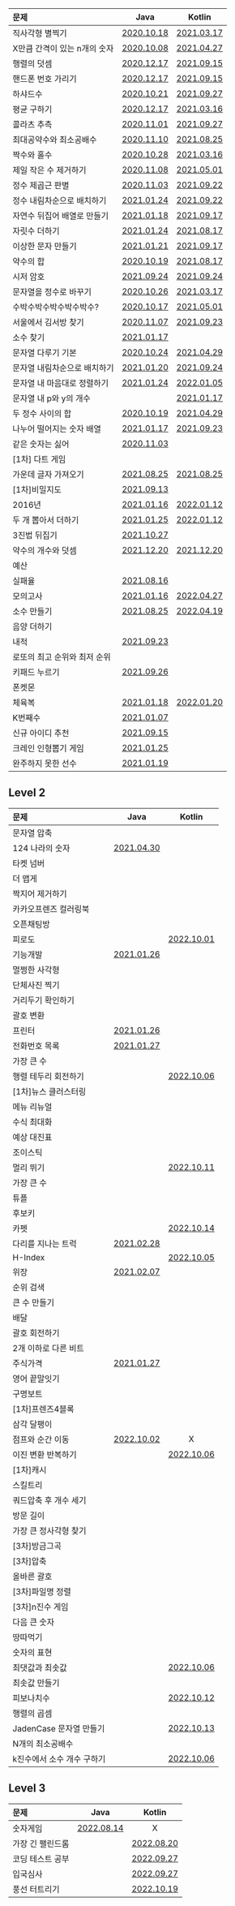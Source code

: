 |문제|Java|Kotlin|
|:--|:--:|:--:|
|직사각형 별찍기|[2020.10.18](./programmers-md/programmers-java-md/programmers-java-lv1/rectangular-star-printing.md)|[2021.03.17](./programmers-md/programmers-kotlin-md/programmers-kotlin-lv1/rectangular%20star-printing.md)|
|X만큼 간격이 있는 n개의 숫자|[2020.10.08](./programmers-md/programmers-java-md/programmers-java-lv1/n-numbers-spaced-by-x.md)|[2021.04.27](./programmers-md/programmers-kotlin-md/programmers-kotlin-lv1/n%20numbers%20spaced%20by%20X.md)|
|행렬의 덧셈|[2020.12.17](./programmers-md/programmers-java-md/programmers-java-lv1/addition%20of%20matrix.md)|[2021.09.15](./programmers-md/programmers-kotlin-md/programmers-kotlin-lv1/addition%20of%20matrix.md)|
|핸드폰 번호 가리기|[2020.12.17](./programmers-md/programmers-java-md/programmers-java-lv1/Covering%20your%20cell%20phone%20number.md)|[2021.09.15](./programmers-md/programmers-kotlin-md/programmers-kotlin-lv1/Covering%20your%20cell%20phone%20number.md)|
|하샤드수|[2020.10.21](./programmers-md/programmers-java-md/programmers-java-lv1/Hashad%20number.md)|[2021.09.27](./programmers-md/programmers-kotlin-md/programmers-kotlin-lv1/Hashad%20number.md)|
|평균 구하기|[2020.12.17](./programmers-md/programmers-java-md/programmers-java-lv1/average%20finding.md)|[2021.03.16](./programmers-md/programmers-kotlin-md/programmers-kotlin-lv1/average%20finding.md)|
|콜라츠 추측|[2020.11.01](./programmers-md/programmers-java-md/programmers-java-lv1/Colatz%20conjecture.md)|[2021.09.27](./programmers-md/programmers-kotlin-md/programmers-kotlin-lv1/Colatz%20conjecture.md)|
|최대공약수와 최소공배수|[2020.11.10](./programmers-md/programmers-java-md/programmers-java-lv1/maximum%20common%20divisor%20and%20minimum%20common%20multiple.md)|[2021.08.25](./programmers-md/programmers-kotlin-md/programmers-kotlin-lv1/maximum%20common%20divisor%20and%20minimum%20common%20multiple.md)|
|짝수와 홀수|[2020.10.28](./programmers-md/programmers-java-md/programmers-java-lv1/even%20and%20odd%20numbers.md)|[2021.03.16](./programmers-md/programmers-kotlin-md/programmers-kotlin-lv1/even%20and%20odd%20numbers.md)|
|제일 작은 수 제거하기|[2020.11.08](./programmers-md/programmers-java-md/programmers-java-lv1/Remove%20the%20smallest%20number.md)|[2021.05.01](./programmers-md/programmers-kotlin-md/programmers-kotlin-lv1/Remove%20the%20smallest%20number.md)|
|정수 제곱근 판별|[2020.11.03](./programmers-md/programmers-java-md/programmers-java-lv1/integer%20square%20root%20determination.md)|[2021.09.22](./programmers-md/programmers-kotlin-md/programmers-kotlin-lv1/integer%20square%20root%20determination.md)|
|정수 내림차순으로 배치하기|[2021.01.24](./programmers-md/programmers-java-md/programmers-java-lv1/Place%20in%20order%20of%20integer%20descending%20order.md)|[2021.09.22](./programmers-md/programmers-kotlin-md/programmers-kotlin-lv1/Place%20in%20order%20of%20integer%20descending%20order.md)|
|자연수 뒤집어 배열로 만들기|[2021.01.18](./programmers-md/programmers-java-md/programmers-java-lv1/reverse%20natural%20number%20arrangement.md)|[2021.09.17](./programmers-md/programmers-kotlin-md/programmers-kotlin-lv1/Turn%20the%20natural%20number%20into%20an%20array.md)|
|자릿수 더하기|[2021.01.24](./programmers-md/programmers-java-md/programmers-java-lv1/digit%20addition.md)|[2021.08.17](./programmers-md/programmers-kotlin-md/programmers-kotlin-lv1/digit%20addition.md)|
|이상한 문자 만들기|[2021.01.21](./programmers-md/programmers-java-md/programmers-java-lv1/making%20strange%20characters.md)|[2021.09.17](./programmers-md/programmers-kotlin-md/programmers-kotlin-lv1/making%20strange%20characters.md)|
|약수의 합|[2020.10.19](./programmers-md/programmers-java-md/programmers-java-lv1/sum-of-yacksu.md)|[2021.08.17](./programmers-md/programmers-kotlin-md/programmers-kotlin-lv1/sum%20of%20yaksu.md)|
|시저 암호|[2021.09.24](./programmers-md/programmers-java-md/programmers-java-lv1/Caesar's%20code.md)|[2021.09.24](./programmers-md/programmers-kotlin-md/programmers-kotlin-lv1/Caesar%20cipher.md)|
|문자열을 정수로 바꾸기|[2020.10.26](./programmers-md/programmers-java-md/programmers-java-lv1/replace%20a%20string%20with%20an%20integer.md)|[2021.03.17](./programmers-md/programmers-kotlin-md/programmers-kotlin-lv1/Turn%20a%20string%20into%20an%20integer.md)|
|수박수박수박수박수박수?|[2020.10.17](./programmers-md/programmers-java-md/programmers-java-lv1/watermelon-clap.md)|[2021.05.01](./programmers-md/programmers-kotlin-md/programmers-kotlin-lv1/watermelon-clap.md)|
|서울에서 김서방 찾기|[2020.11.07](./programmers-md/programmers-java-md/programmers-java-lv1/Finding%20Kim%20Seobang%20in%20Seoul.md)|[2021.09.23](./programmers-md/programmers-kotlin-md/programmers-kotlin-lv1/Finding%20Kim%20Seobang%20in%20Seoul.md)|
|소수 찾기|[2021.01.17](./programmers-md/programmers-java-md/programmers-java-lv2/prime%20number%20finding.md)||
|문자열 다루기 기본|[2020.10.24](./programmers-md/programmers-java-md/programmers-java-lv1/string%20handling%20basic.md)|[2021.04.29](./programmers-md/programmers-kotlin-md/programmers-kotlin-lv1/string%20handling%20basics.md)|
|문자열 내림차순으로 배치하기|[2021.01.20](./programmers-md/programmers-java-md/programmers-java-lv1/arrange%20in%20descending%20order%20of%20strings.md)|[2021.09.24](./programmers-md/programmers-kotlin-md/programmers-kotlin-lv1/arrange%20in%20descending%20order%20of%20strings.md)|
|문자열 내 마음대로 정렬하기|[2021.01.24](./programmers-md/programmers-java-md/programmers-java-lv1/Align%20the%20string%20at%20my%20disposal.md)|[2022.01.05](./programmers-md/programmers-kotlin-md/programmers-kotlin-lv1/sort%20randomly%20within%20a%20string.md)|
|문자열 내 p와 y의 개수||[2021.01.17](./programmers-md/programmers-java-md/programmers-java-lv1/the%20number%20of%20p%20and%20y%20in%20a%20string.md)||
|두 정수 사이의 합|[2020.10.19](./programmers-md/programmers-java-md/programmers-java-lv1/sum%20of%20two%20integers.md)|[2021.04.29](./programmers-md/programmers-kotlin-md/programmers-kotlin-lv1/sum%20of%20two%20integers.md)|
|나누어 떨어지는 숫자 배열|[2021.01.17](./programmers-md/programmers-java-md/programmers-java-lv1/divisible%20sequence%20of%20numbers.md)|[2021.09.23](./programmers-md/programmers-kotlin-md/programmers-kotlin-lv1/divisible%20sequence%20of%20numbers.md)|
|같은 숫자는 싫어|[2020.11.03](./programmers-md/programmers-java-md/programmers-java-lv1/I%20don't%20like%20the%20same%20number.md)||
|[1차] 다트 게임|||
|가운데 글자 가져오기|[2021.08.25](./programmers-md/programmers-java-md/programmers-java-lv1/middle%20letter%20import.md)|[2021.08.25](./programmers-md/programmers-kotlin-md/programmers-md/programmers-kotlin-md/programmers-kotlin-lv1/Get%20the%20middle%20letter.md)|
|\[1차\]비밀지도|[2021.09.13](./programmers-md/programmers-java-md/programmers-java-lv1/secret%20map.md)||
|2016년|[2021.01.16](./programmers-md/programmers-java-md/programmers-java-lv1/Year%20of%202016.md)|[2022.01.12](./programmers-md/programmers-kotlin-md/programmers-kotlin-lv1/year-2016.md)|
|두 개 뽑아서 더하기|[2021.01.25](./programmers-md/programmers-java-md/programmers-java-lv1/Pick%20two%20and%20add%20them.md)|[2022.01.12](./programmers-md/programmers-kotlin-md/programmers-kotlin-lv1/Two%20more%20and%20add.md)|
|3진법 뒤집기|[2021.10.27](./programmers-md/programmers-java-md/programmers-java-lv1/triad%20flip.md)||
|약수의 개수와 덧셈|[2021.12.20](./programmers-md/programmers-java-md/programmers-java-lv1/number%20and%20addition%20of%20mineral%20water.md)|[2021.12.20](./programmers-md/programmers-kotlin-md/programmers-kotlin-lv1/number%20and%20addition%20of%20mineral%20water.md)|
|예산|||
|실패율|[2021.08.16](./programmers-md/programmers-java-md/programmers-java-lv1/failure%20rate.md)||
|모의고사|[2021.01.16](./programmers-md/programmers-java-md/programmers-java-lv1/mock%20test.md)|[2022.04.27](./programmers-md/programmers-kotlin-md/programmers-kotlin-lv1/mock%20test.md)|
|소수 만들기|[2021.08.25](./programmers-md/programmers-java-md/programmers-java-lv1/decimal%20making.md)|[2022.04.19](./programmers-md/programmers-kotlin-md/programmers-kotlin-lv1/decimal%20making.md)|
|음양 더하기||
|내적|[2021.09.23](./programmers-md/programmers-java-md/programmers-java-lv1/inner%2C%20internal.md)||
|로또의 최고 순위와 최저 순위||
|키패드 누르기|[2021.09.26](./programmers-md/programmers-java-md/programmers-java-lv1/keypad-press.md)||
|폰켓몬||
|체육복|[2021.01.18](./programmers-md/programmers-java-md/programmers-java-lv1/sportswear.md)|[2022.01.20](./programmers-md/programmers-kotlin-md/programmers-kotlin-lv1/sportswear.md)|
|K번째수|[2021.01.07](./programmers-md/programmers-java-md/programmers-java-lv1/K-th%20number.md)||
|신규 아이디 추천|[2021.09.15](./programmers-md/programmers-java-md/programmers-java-lv1/new%20ID%20recommendation.md)||
|크레인 인형뽑기 게임|[2021.01.25](./programmers-md/programmers-java-md/programmers-java-lv1/crane%20doll%20drawing%20game.md)||
|완주하지 못한 선수|[2021.01.19](./programmers-md/programmers-java-md/programmers-java-lv1/unskilled%20player.md)||


## Level 2
|문제|Java|Kotlin|
|:--|:--:|:--:|
|문자열 압축|||
|124 나라의 숫자|[2021.04.30](./programmers-md/programmers-java-md/programmers-java-lv2/124%20countries'%20numbers.md)||
|타켓 넘버|||
|더 맵게|||
|짝지어 제거하기|||
|카카오프렌즈 컬러링북|||
|오픈채팅방|||
|피로도||[2022.10.01](./programmers-md/programmers-kotlin-md/programmers-kotlin-lv2/fatigue.md)|
|기능개발|[2021.01.26](./programmers-md/programmers-java-md/programmers-java-lv2/develop%20function.md)||
|멀쩡한 사각형|||
|단체사진 찍기|||
|거리두기 확인하기|||
|괄호 변환|||
|프린터|[2021.01.26](./programmers-md/programmers-java-md/programmers-java-lv2/printer.md)||
|전화번호 목록|[2021.01.27](./programmers-md/programmers-java-md/programmers-java-lv2/telephone%20number%20list.md)||
|가장 큰 수|||
|행렬 테두리 회전하기||[2022.10.06](./programmers-md/programmers-kotlin-md/programmers-kotlin-lv2/RotateMatrixBorders.md)|
|\[1차\]뉴스 클러스터링|||
|메뉴 리뉴얼|||
|수식 최대화|||
|예상 대진표|||
|조이스틱|||
|멀리 뛰기||[2022.10.11](./programmers-md/programmers-kotlin-md/programmers-kotlin-lv2/JumpFar.md)|
|가장 큰 수|||
|튜플|||
|후보키|||
|카펫||[2022.10.14](./programmers-md/programmers-kotlin-md/programmers-kotlin-lv2/Carpet.md)|
|다리를 지나는 트럭|[2021.02.28](./programmers-md/programmers-java-md/programmers-java-lv2/a%20truck%20that%20runs%20through%20a%20bridge.md)||
|H-Index||[2022.10.05](./programmers-md/programmers-kotlin-md/programmers-kotlin-lv2/H-Index.md)|
|위장|[2021.02.07](./programmers-md/programmers-java-md/programmers-java-lv2/Camouflage.md)||
|순위 검색|||
|큰 수 만들기|||
|배달|||
|괄호 회전하기|||
|2개 이하로 다른 비트|||
|주식가격|[2021.01.27](./programmers-md/programmers-java-md/programmers-java-lv2/stock%20price.md)||
|영어 끝말잇기|||
|구명보트|||
|\[1차\]프렌즈4블록|||
|삼각 달팽이|||
|점프와 순간 이동|[2022.10.02](./programmers-md/programmers-java-md/programmers-java-lv2/jump_and_teleport.md)|X|
|이진 변환 반복하기||[2022.10.06](./programmers-md/programmers-kotlin-md/programmers-kotlin-lv2/RepeatBinaryTransformation.md)|
|\[1차\]캐시|||
|스킬트리|||
|쿼드압축 후 개수 세기||
|방문 길이|||
|가장 큰 정사각형 찾기|||
|[3차]방금그곡|||
|[3차]압축|||
|올바른 괄호|||
|[3차]파일명 정렬|||
|[3차]n진수 게임|||
|다음 큰 숫자|||
|땅따먹기|||
|숫자의 표현|||
|최댓값과 최솟값||[2022.10.06](./programmers-md/programmers-kotlin-md/programmers-kotlin-lv2/MaximumAndMinimum.md)|
|최솟값 만들기|||
|피보나치수||[2022.10.12](./programmers-md/programmers-kotlin-md/programmers-kotlin-lv2/Fibonacci.md)|
|행렬의 곱셈|||
|JadenCase 문자열 만들기||[2022.10.13](./programmers-md/programmers-kotlin-md/programmers-kotlin-lv2/JadenCaseStrings.md)|
|N개의 최소공배수|||
|k진수에서 소수 개수 구하기||[2022.10.06](./programmers-md/programmers-kotlin-md/programmers-kotlin-lv2/FindTheNumberOfDecimalsInKNumber.md)|


## Level 3
|문제|Java|Kotlin|
|:--|:--:|:--:|
|숫자게임|[2022.08.14](./programmers-md/programmers-java-md/programmers-java-lv3/number-game.md)| X |
| 가장 긴 팰린드롬 |  | [2022.08.20](./programmers-md/programmers-kotlin-md/programmers-kotlin-lv3/long-palindrom.md) |
|코딩 테스트 공부||[2022.09.27](./programmers-md/programmers-kotlin-md/programmers-kotlin-lv3/studying_for_coding_test.md)|
|입국심사||[2022.09.27](./programmers-md/programmers-kotlin-md/programmers-kotlin-lv3/Immigration.md)|
|풍선 터트리기||[2022.10.19](./programmers-md/programmers-kotlin-md/programmers-kotlin-lv3/PoppingBallons.md)|